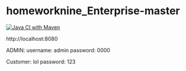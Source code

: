 # homeworknine_Enterprise-master
[![Java CI with Maven](https://github.com/Sumplex5577/homeworknine_Enterprise-master/actions/workflows/maven.yml/badge.svg)](https://github.com/Sumplex5577/homeworknine_Enterprise-master/actions/workflows/maven.yml)

http://localhost:8080

ADMIN: 
username: admin
password: 0000

Customer: lol
password: 123

